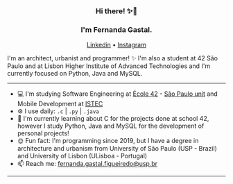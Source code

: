 <h3 align="center">Hi there! ✨🚀</h3>
<h3 align="center">I'm Fernanda Gastal. </h3>
<p align="center">
  <a href="https://www.linkedin.com/in/fernandagastal/">Linkedin</a> •
  <a href="https://www.instagram.com/fegastal/">Instagram</a>
</p>

I'm an architect, urbanist and programmer! ✨
I'm also a student at 42 São Paulo and at Lisbon Higher Institute of Advanced Technologies and I'm currently focused on Python, Java and MySQL.

---

- 💻 I'm  studying Software Engineering at [École 42](https://www.42.fr/) - [São Paulo unit](https://www.42sp.org.br/) and Mobile Development at [ISTEC](http://www.istec.pt/index.php/ctesp-desenvolvimento-para-dispositivos-moveis/)
- ⚙️ I use daily:  `.c` | `.py` | `.java`
- 🌻 I'm currently learning about C for the projects done at school 42, however I study Python, Java and MySQL for the development of personal projects!
- 🌞 Fun fact: I'm programming since 2019, but I have a degree in architecture and urbanism from University of São Paulo (USP - Brazil) and University of Lisbon (ULisboa - Portugal)
- 📫 Reach me: fernanda.gastal.figueiredo@usp.br

---

<!--
**Yaten/Yaten** is a ✨ _special_ ✨ repository because its `README.md` (this file) appears on your GitHub profile.

Here are some ideas to get you started:

- 🔭 I’m currently working on ...
- 🌱 I’m currently learning ...
- 👯 I’m looking to collaborate on ...
- 🤔 I’m looking for help with ...
- 💬 Ask me about ...
- 📫 How to reach me: ...
- 😄 Pronouns: ...
- ⚡ Fun fact: ...
-->
